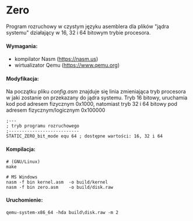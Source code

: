 # Zero

Program rozruchowy w czystym języku asemblera dla plików "jądra systemu" działający w 16, 32 i 64 bitowym trybie procesora.

#### Wymagania:

- kompilator Nasm (https://nasm.us)
- wirtualizator Qemu (https://www.qemu.org)

#### Modyfikacja:

Na początku pliku *config.asm* znajduje się linia zmieniająca tryb procesora w jaki zostanie on przekazany do jądra systemu.
Tryb 16 bitowy, uruchamia kod pod adresem fizycznym 0x1000, natomiast tryb 32 i 64 bitowy pod adresem fizycznym/logicznym 0x100000

	;---
	; tryb programu rozruchowego
	;---------------------------
	STATIC_ZERO_bit_mode equ 64 ; dostępne wartości: 16, 32 i 64

#### Kompilacja:

	# (GNU/Linux)
	make

	# MS Windows
	nasm -f bin kernel.asm	-o build/kernel
	nasm -f bin zero.asm	-o build/disk.raw

#### Uruchomienie:

	qemu-system-x86_64 -hda build\disk.raw -m 2
